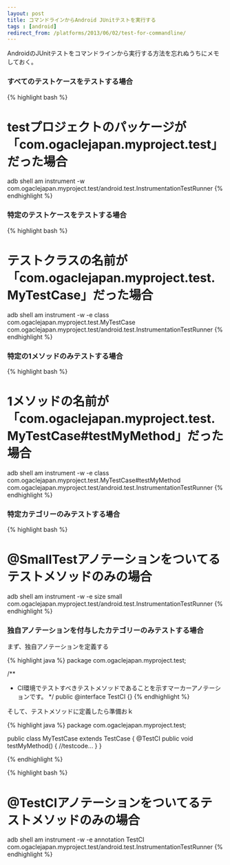 ```yaml
---
layout: post
title: コマンドラインからAndroid JUnitテストを実行する
tags : [android]
redirect_from: /platforms/2013/06/02/test-for-commandline/
---
```


AndroidのJUnitテストをコマンドラインから実行する方法を忘れぬうちにメモしておく。

### すべてのテストケースをテストする場合

{% highlight bash %}
# testプロジェクトのパッケージが「com.ogaclejapan.myproject.test」だった場合
adb shell am instrument -w com.ogaclejapan.myproject.test/android.test.InstrumentationTestRunner
{% endhighlight %}

### 特定のテストケースをテストする場合

{% highlight bash %}
# テストクラスの名前が「com.ogaclejapan.myproject.test.MyTestCase」だった場合
adb shell am instrument -w -e class com.ogaclejapan.myproject.test.MyTestCase com.ogaclejapan.myproject.test/android.test.InstrumentationTestRunner
{% endhighlight %}

### 特定の1メソッドのみテストする場合

{% highlight bash %}
# 1メソッドの名前が「com.ogaclejapan.myproject.test.MyTestCase#testMyMethod」だった場合
adb shell am instrument -w -e class com.ogaclejapan.myproject.test.MyTestCase\#testMyMethod com.ogaclejapan.myproject.test/android.test.InstrumentationTestRunner
{% endhighlight %}

### 特定カテゴリーのみテストする場合

{% highlight bash %}
# @SmallTestアノテーションをついてるテストメソッドのみの場合
adb shell am instrument -w -e size small com.ogaclejapan.myproject.test/android.test.InstrumentationTestRunner
{% endhighlight %}

### 独自アノテーションを付与したカテゴリーのみテストする場合

まず、独自アノテーションを定義する

{% highlight java %}
package com.ogaclejapan.myproject.test;

/**
 * CI環境でテストすべきテストメソッドであることを示すマーカーアノテーションです。
 */
public @interface TestCI {}
{% endhighlight %}

そして、テストメソッドに定義したら準備おｋ

{% highlight java %}
package com.ogaclejapan.myproject.test;

public class MyTestCase extends TestCase {
	@TestCI
	public void testMyMethod() {
		//testcode...
	}
}

{% endhighlight %}


{% highlight bash %}
# @TestCIアノテーションをついてるテストメソッドのみの場合
adb shell am instrument -w -e annotation TestCI com.ogaclejapan.myproject.test/android.test.InstrumentationTestRunner
{% endhighlight %}

